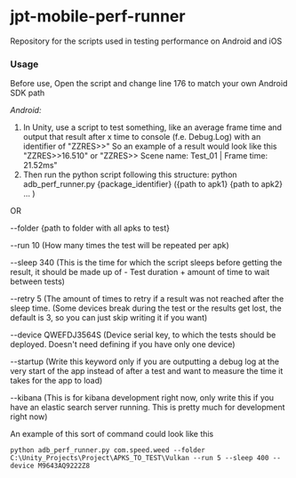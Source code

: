 # jpt-mobile-perf-runner
Repository for the scripts used in testing performance on Android and iOS

### **Usage**

Before use, Open the script and change line 176 to match your own Android SDK path

*Android:* 
1. In Unity, use a script to test something, like an average frame time and output that result after x time to console (f.e. Debug.Log) with an identifier of "ZZRES>>" So an example of a result would look like this "ZZRES>>16.510" or "ZZRES>> Scene name: Test_01 | Frame time: 21.52ms"
2. Then run the python script following this structure: python adb_perf_runner.py {package_identifier} ({path to apk1} {path to apk2} ... ) 

OR

--folder {path to folder with all apks to test}

--run 10  (How many times the test will be repeated per apk)

--sleep 340 (This is the time for which the script sleeps before getting the result, it should be made up of - Test duration + amount of time to wait between tests)

--retry 5 (The amount of times to retry if a result was not reached after the sleep time. (Some devices break during the test or the results get lost, the default is 3, so you can just skip writing it if you want)

--device QWEFDJ3564S (Device serial key, to which the tests should be deployed. Doesn't need defining if you have only one device)

--startup (Write this keyword only if you are outputting a debug log at the very start of the app instead of after a test and want to measure the time it takes for the app to load)

--kibana (This is for kibana development right now, only write this if you have an elastic search server running. This is pretty much for development right now) 

An example of this sort of command could look like this
```
python adb_perf_runner.py com.speed.weed --folder C:\Unity_Projects\Project\APKS_TO_TEST\Vulkan --run 5 --sleep 400 --device M9643AQ9222Z8
```



